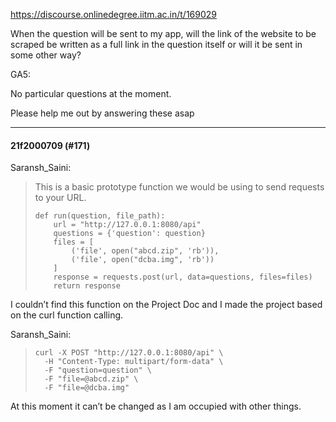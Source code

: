 https://discourse.onlinedegree.iitm.ac.in/t/169029

When the question will be sent to my app, will the link of the website to be scraped be written as a full link in the question itself or will it be sent in some other way?</p>
<p>GA5:</p>
<p>No particular questions at the moment.</p>
<p>Please help me out by answering these asap</p><hr>

<h4>21f2000709 (#171)</h4>
<aside class="quote group-ds-students" data-post="168" data-topic="169029" data-username="Saransh_Saini">
<div class="title">
<div class="quote-controls"></div>
 Saransh_Saini:</div>
<blockquote>
<p>This is a basic prototype function we would be using to send requests to your URL.</p>
<pre><code class="lang-auto">def run(question, file_path):
    url = "http://127.0.0.1:8080/api"
    questions = {'question': question}
    files = [
        ('file', open("abcd.zip", 'rb')),
        ('file', open("dcba.img", 'rb'))
    ]
    response = requests.post(url, data=questions, files=files)
    return response
</code></pre>
</blockquote>
</aside>
<p>I couldn’t find this function on the Project Doc and I made the project based on the curl function calling.</p>
<aside class="quote group-ds-students" data-post="168" data-topic="169029" data-username="Saransh_Saini">
<div class="title">
<div class="quote-controls"></div>
 Saransh_Saini:</div>
<blockquote>
<pre><code class="lang-auto">curl -X POST "http://127.0.0.1:8080/api" \
  -H "Content-Type: multipart/form-data" \
  -F "question=question" \
  -F "file=@abcd.zip" \
  -F "file=@dcba.img"
</code></pre>
</blockquote>
</aside>
<p>At this moment it can’t be changed as I am occupied with other things.